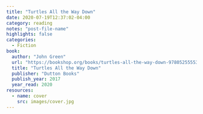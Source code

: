 ```yaml
---
title: "Turtles All the Way Down"
date: 2020-07-19T12:37:02-04:00
category: reading
notes: "post-file-name"
highlights: false
categories:
  - Fiction
book:
  author: "John Green"
  url: "https://bookshop.org/books/turtles-all-the-way-down-9780525555360/9780525555360"
  title: "Turtles All the Way Down"
  publisher: "Dutton Books"
  publish_year: 2017
  year_read: 2020
resources:
  - name: cover
    src: images/cover.jpg
---
```


